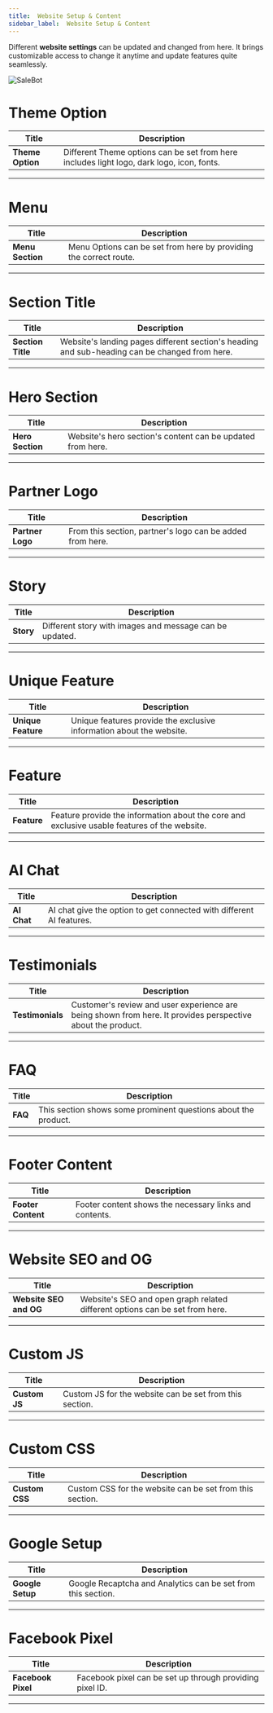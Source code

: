 ```yaml
---
title:  Website Setup & Content
sidebar_label:  Website Setup & Content
---
```

Different **website settings** can be updated and changed from here. It brings customizable access to change it anytime and update features quite seamlessly.

![SaleBot](../assets/screenshots/website_settings.png)

# Theme Option

| Title            | Description           |
|------------------|-----------------------|
| **Theme Option**  | Different Theme options can be set from here includes light logo, dark logo, icon, fonts. |

-----

# Menu
| Title            | Description                                                       |
|------------------|-------------------------------------------------------------------|
| **Menu Section** | Menu Options can be set from here by providing the correct route. |

---

# Section Title 
| Title             | Description                                                                                   |
|-------------------|-----------------------------------------------------------------------------------------------|
| **Section Title** | Website's landing pages different section's heading and sub-heading can be changed from here. |

---

# Hero Section
| Title            | Description                                                |
|------------------|------------------------------------------------------------|
| **Hero Section** | Website's hero section's content can be updated from here. |

---

# Partner Logo
| Title            | Description                                               |
|------------------|-----------------------------------------------------------|
| **Partner Logo** | From this section, partner's logo can be added from here. |

---
# Story
| Title     | Description                                             |
|-----------|---------------------------------------------------------|
| **Story** | Different story with images and message can be updated. |

---

# Unique Feature
| Title              | Description                                                          |
|--------------------|----------------------------------------------------------------------|
| **Unique Feature** | Unique features provide the exclusive information about the website. |

---

# Feature
| Title       | Description                                                                                  |
|-------------|----------------------------------------------------------------------------------------------|
| **Feature** | Feature provide the information about the core and exclusive usable features of the website. |

---

# AI Chat
| Title       | Description                                                          |
|-------------|----------------------------------------------------------------------|
| **AI Chat** | AI chat give the option to get connected with different AI features. |

---

# Testimonials
| Title            | Description                                                                                                 |
|------------------|-------------------------------------------------------------------------------------------------------------|
| **Testimonials** | Customer's review and user experience are being shown from here. It provides perspective about the product. |

---

# FAQ
| Title   | Description                                                    |
|---------|----------------------------------------------------------------|
| **FAQ** | This section shows some prominent questions about the product. |

---

# Footer Content
| Title              | Description                                            |
|--------------------|--------------------------------------------------------|
| **Footer Content** | Footer content shows the necessary links and contents. |

---

# Website SEO and OG
| Title                  | Description                                                                  |
|------------------------|------------------------------------------------------------------------------|
| **Website SEO and OG** | Website's SEO and open graph related different options can be set from here. |

---

# Custom JS
| Title         | Description                                             |
|---------------|---------------------------------------------------------|
| **Custom JS** | Custom JS for the website can be set from this section. |

---

# Custom CSS
| Title          | Description                                              |
|----------------|----------------------------------------------------------|
| **Custom CSS** | Custom CSS for the website can be set from this section. |

---

# Google Setup
| Title            | Description                                                  |
|------------------|--------------------------------------------------------------|
| **Google Setup** | Google Recaptcha and Analytics can be set from this section. |

---

# Facebook Pixel
| Title              | Description                                              |
|--------------------|----------------------------------------------------------|
| **Facebook Pixel** | Facebook pixel can be set up through providing pixel ID. |

---
